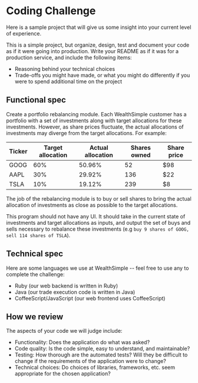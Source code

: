 # Coding Challenge

Here is a sample project that will give us some insight into your current level of experience.

This is a simple project, but organize, design, test and document your code as if it were going into production. Write your README as if it was for a production service, and include the following items:

* Reasoning behind your technical choices
* Trade-offs you might have made, or what you might do differently if you were to spend additional time on the project

## Functional spec

Create a portfolio rebalancing module. Each WealthSimple customer has a portfolio with a set of investments along with target allocations for these investments. However, as share prices fluctuate, the actual allocations of investments may diverge from the target allocations. For example:

| Ticker | Target allocation | Actual allocation | Shares owned | Share price |
|--------|-------------------|-------------------|--------------|-------------|
| GOOG   | 60%               | 50.96%            | 52           | $98         |
| AAPL   | 30%               | 29.92%            | 136          | $22         |
| TSLA   | 10%               | 19.12%            | 239          | $8          |

The job of the rebalancing module is to buy or sell shares to bring the actual allocation of investments as close as possible to the target allocations.

This program should not have any UI. It should take in the current state of investments and target allocations as inputs, and output the set of buys and sells necessary to rebalance these investments (e.g `buy 9 shares of GOOG, sell 114 shares of TSLA`).

## Technical spec

Here are some languages we use at WealthSimple -- feel free to use any to complete the challenge:

* Ruby (our web backend is written in Ruby)
* Java (our trade execution code is written in Java)
* CoffeeScript/JavaScript (our web frontend uses CoffeeScript)

## How we review

The aspects of your code we will judge include:

* Functionality: Does the application do what was asked?
* Code quality: Is the code simple, easy to understand, and maintainable?
* Testing: How thorough are the automated tests? Will they be difficult to change if the requirements of the application were to change?
* Technical choices: Do choices of libraries, frameworks, etc. seem appropriate for the chosen application?
